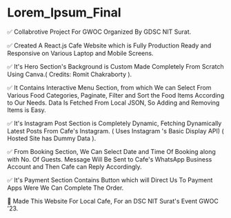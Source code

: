 # Lorem_Ipsum_Final



✅ Collabrotive Project For GWOC Organized By GDSC NIT Surat.

✅ Created A React.js Cafe Website which is Fully Production Ready and Responsive on Various Laptop and Mobile Screens.

✅ It's Hero Section's Background is Custom Made Completely From Scratch Using Canva.( Credits: Romit Chakraborty ).

✅ It Contains Interactive Menu Section, from which We can Select From Various Food Categories, Paginate, Filter and Sort the Food Items According to Our Needs. Data Is Fetched From Local JSON, So Adding and Removing Items is Easy.

✅ It's Instagram Post Section is Completely Dynamic, Fetching Dynamically Latest Posts From Cafe's Instagram. ( Uses Instagram 's Basic Display API) ( Hosted Site has Dummy Data ).

✅ From Booking Section, We Can Select Date and Time Of Booking along with No. Of Guests. Message Will Be Sent to Cafe's WhatsApp Business Account and Then Cafe can Reply Accordingly.

✅ It's Payment Section Contains Button which will Direct Us To Payment Apps Were We Can Complete The Order.

💫 Made This Website For Local Cafe, For an DSC NIT Surat's Event GWOC '23.
